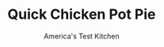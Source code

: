 ---
layout: ../../layouts/MarkdownPostLayout.astro
title: Quick Chicken Pot Pie
author: America's Test Kitchen
pubDate: 2023-03-15
description: "Is quick chicken pot pie worth eating? A fast homemade sauce is the key to this 30-minute recipe."
image_url: https://res.cloudinary.com/hksqkdlah/image/upload/ar_1:1,c_fill,dpr_2.0,f_auto,fl_lossy.progressive.strip_profile,g_faces:auto,q_auto:low,w_344/4788_sfs-quickchickenpotpie-305597
tags: ["Main Courses","Chicken","Quick","Savory Pies & Tarts","Cook's Country TV"]
calories: 
protein: 
carbohydrates: 
fats: 
fiber: 
ingredients: ["1 package, refrigerator biscuits",", Table salt","4 tablespoons, unsalted butter","1 , medium onion, minced","1 rib, celery, chopped fine","1/4 cup, all-purpose flour","1/8 teaspoon, cayenne pepper","2 3/4 cups, low-sodium chicken broth","1/2 cup, heavy cream","2 teaspoons, chopped fresh thyme leaves","1 , (10-ounce) package frozen peas and carrots","1 , rotisserie chicken, skin discarded, meat shredded into large bite-sized pieces (4 cups)","4 teaspoons, lemon juice",", Ground black pepper"]
serves: 8
time: ""
instructions: ["Remove biscuits from package, place on baking sheet, and sprinkle with salt. Bake according to package instructions.","Meanwhile, melt butter in large skillet over medium heat. Add onion and celery and cook until soft, about 4 minutes. Stir in flour and cayenne and cook, stirring constantly, until mixture is light brown, about 6 minutes. Slowly whisk in broth, cream, and thyme and simmer until thickened, about 5 minutes. Stir in vegetables, chicken, and lemon juice and simmer until vegetables and chicken are heated through, 2 to 3 minutes. Season with salt and pepper. Top with biscuits and serve."]
nutrition: undefined
notes: "Pillsbury Golden Homestyle biscuits were the winner of our taste test. Serve this pot pie right out of the skillet or transfer the mixture to a large pie plate and top with the baked biscuits."
---